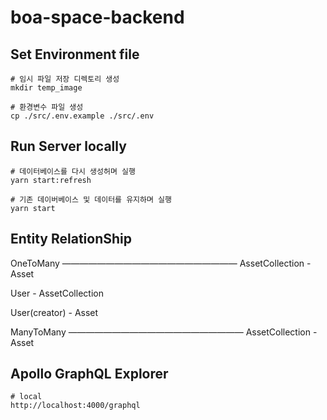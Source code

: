 # boa-space-backend

## Set Environment file

```
# 임시 파일 저장 디렉토리 생성
mkdir temp_image

# 환경변수 파일 생성
cp ./src/.env.example ./src/.env
```

## Run Server locally

```
# 데이터베이스를 다시 생성허며 실행
yarn start:refresh

# 기존 데이버베이스 및 데이터를 유지하며 실행
yarn start
```

## Entity RelationShip

OneToMany ———————————————————— AssetCollection - Asset

User - AssetCollection

User(creator) - Asset

ManyToMany ———————————————————— AssetCollection - Asset

## Apollo GraphQL Explorer

```
# local
http://localhost:4000/graphql

```